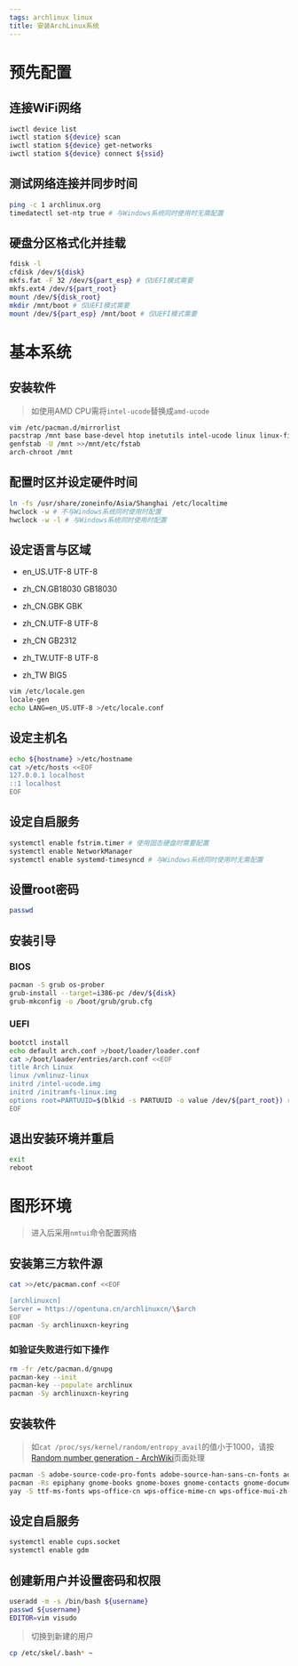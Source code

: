 ```yaml
---
tags: archlinux linux
title: 安装ArchLinux系统
---
```


# 预先配置

## 连接WiFi网络

```bash
iwctl device list
iwctl station ${device} scan
iwctl station ${device} get-networks
iwctl station ${device} connect ${ssid}
```

## 测试网络连接并同步时间

```bash
ping -c 1 archlinux.org
timedatectl set-ntp true # 与Windows系统同时使用时无需配置
```

## 硬盘分区格式化并挂载

```bash
fdisk -l
cfdisk /dev/${disk}
mkfs.fat -F 32 /dev/${part_esp} # 仅UEFI模式需要
mkfs.ext4 /dev/${part_root}
mount /dev/${disk_root}
mkdir /mnt/boot # 仅UEFI模式需要
mount /dev/${part_esp} /mnt/boot # 仅UEFI模式需要
```

# 基本系统

## 安装软件

> 如使用AMD CPU需将`intel-ucode`替换成`amd-ucode`

```bash
vim /etc/pacman.d/mirrorlist
pacstrap /mnt base base-devel htop inetutils intel-ucode linux linux-firmware networkmanager ntfs-3g vim wget
genfstab -U /mnt >>/mnt/etc/fstab
arch-chroot /mnt
```

## 配置时区并设定硬件时间

```bash
ln -fs /usr/share/zoneinfo/Asia/Shanghai /etc/localtime
hwclock -w # 不与Windows系统同时使用时配置
hwclock -w -l # 与Windows系统同时使用时配置
```

## 设定语言与区域

* en_US.UTF-8 UTF-8

* zh_CN.GB18030 GB18030

* zh_CN.GBK GBK

* zh_CN.UTF-8 UTF-8

* zh_CN GB2312

* zh_TW.UTF-8 UTF-8

* zh_TW BIG5

```bash
vim /etc/locale.gen
locale-gen
echo LANG=en_US.UTF-8 >/etc/locale.conf
```

## 设定主机名

```bash
echo ${hostname} >/etc/hostname
cat >/etc/hosts <<EOF
127.0.0.1 localhost
::1 localhost
EOF
```

## 设定自启服务

```bash
systemctl enable fstrim.timer # 使用固态硬盘时需要配置
systemctl enable NetworkManager
systemctl enable systemd-timesyncd # 与Windows系统同时使用时无需配置
```

## 设置root密码

```bash
passwd
```

## 安装引导

### BIOS

```bash
pacman -S grub os-prober
grub-install --target=i386-pc /dev/${disk}
grub-mkconfig -o /boot/grub/grub.cfg
```

### UEFI

```bash
bootctl install
echo default arch.conf >/boot/loader/loader.conf
cat >/boot/loader/entries/arch.conf <<EOF
title Arch Linux
linux /vmlinuz-linux
initrd /intel-ucode.img
initrd /initramfs-linux.img
options root=PARTUUID=$(blkid -s PARTUUID -o value /dev/${part_root}) rw
EOF
```

## 退出安装环境并重启

```bash
exit
reboot
```

# 图形环境

> 进入后采用`nmtui`命令配置网络

## 安装第三方软件源

```bash
cat >>/etc/pacman.conf <<EOF

[archlinuxcn]
Server = https://opentuna.cn/archlinuxcn/\$arch
EOF
pacman -Sy archlinuxcn-keyring
```

### 如验证失败进行如下操作

```bash
rm -fr /etc/pacman.d/gnupg
pacman-key --init
pacman-key --populate archlinux
pacman -Sy archlinuxcn-keyring
```

## 安装软件

> 如`cat /proc/sys/kernel/random/entropy_avail`的值小于1000，请按[Random number generation - ArchWiki](https://wiki.archlinux.org/index.php/Random_number_generation)页面处理

```bash
pacman -S adobe-source-code-pro-fonts adobe-source-han-sans-cn-fonts adobe-source-han-sans-tw-fonts adobe-source-han-serif-cn-fonts adobe-source-han-serif-tw-fonts adobe-source-sans-pro-fonts bash-completion bdf-unifont cantarell-fonts code cups dina-font font-bh-ttf gentium-plus-font gnome gnome-shell-extension-topicons-plus-git gnu-free-fonts google-chrome ibus ibus-libpinyin inter-font jekyll noto-fonts opendesktop-fonts otf-fantasque-sans-mono otf-fira-mono tamsyn-font terminus-font tex-gyre-fonts ttf-anonymous-pro ttf-arphic-ukai ttf-arphic-uming ttf-bitstream-vera ttf-cascadia-code ttf-croscore ttf-dejavu ttf-droid ttf-fantasque-sans-mono ttf-fira-code ttf-fira-mono ttf-hack ttf-ibm-plex ttf-inconsolata ttf-jetbrains-mono ttf-junicode ttf-liberation ttf-linux-libertine ttf-monofur ttf-opensans ttf-roboto ttf-ubuntu-font-family ttf-wps-fonts vlc wechat-uos wireshark-qt wqy-bitmapfont wqy-microhei wqy-zenhei xorg-fonts-type1 yay
pacman -Rs epiphany gnome-books gnome-boxes gnome-contacts gnome-documents gnome-maps gnome-music gnome-photos gnome-software totem
yay -S ttf-ms-fonts wps-office-cn wps-office-mime-cn wps-office-mui-zh-cn
```

## 设定自启服务

```bash
systemctl enable cups.socket
systemctl enable gdm
```

## 创建新用户并设置密码和权限

```bash
useradd -m -s /bin/bash ${username}
passwd ${username}
EDITOR=vim visudo
```

> 切换到新建的用户

```bash
cp /etc/skel/.bash* ~
```
